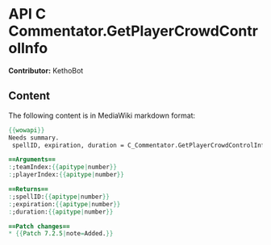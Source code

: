 # API C Commentator.GetPlayerCrowdControlInfo

**Contributor:** KethoBot

## Content

The following content is in MediaWiki markdown format:

```mediawiki
{{wowapi}}
Needs summary.
 spellID, expiration, duration = C_Commentator.GetPlayerCrowdControlInfo(teamIndex, playerIndex)

==Arguments==
:;teamIndex:{{apitype|number}}
:;playerIndex:{{apitype|number}}

==Returns==
:;spellID:{{apitype|number}}
:;expiration:{{apitype|number}}
:;duration:{{apitype|number}}

==Patch changes==
* {{Patch 7.2.5|note=Added.}}
```